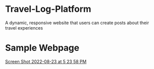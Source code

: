 # Travel-Log-Platform
A dynamic, responsive website that users can create posts about their travel experiences

# Sample Webpage
[Screen Shot 2022-08-23 at 5 23 58 PM](https://user-images.githubusercontent.com/73781823/186268978-49d354c2-4ac3-4f5c-ad21-b3da7db6fa2e.png)

